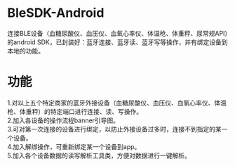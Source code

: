 # BleSDK-Android
连接BLE设备（血糖尿酸仪、血压仪、血氧心率仪、体温枪、体重秤、尿常规API）的android SDK，已封装好：蓝牙连接、蓝牙读、蓝牙写等操作，并有绑定设备到本地的功能。

# 功能
1.对以上五个特定商家的蓝牙外接设备（血糖尿酸仪、血压仪、血氧心率仪、体温枪、体重秤）的特定端口进行连接、读、写操作。</br>
2.加入各设备的操作流程banner引导图。</br>
3.可对第一次连接的设备进行绑定，以防止外接设备过多时，连接不到指定的某一个设备。</br>
4.加入解绑操作，可重新绑定某一个设备到app。</br>
5.加入各个设备数据的读写解析工具类，方便对数据进行一键解析。
